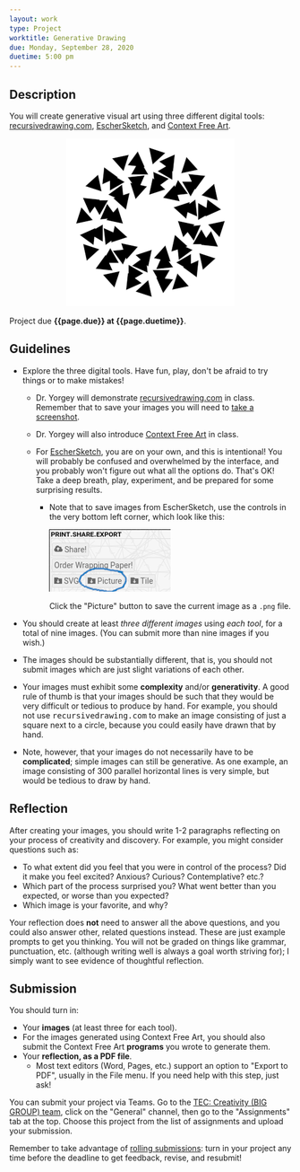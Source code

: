 ```yaml
---
layout: work
type: Project
worktitle: Generative Drawing
due: Monday, September 28, 2020
duetime: 5:00 pm
---
```


## Description

You will create generative visual art using three different digital
tools: [recursivedrawing.com](http://recursivedrawing.com), [EscherSketch](http://eschersket.ch/), and [Context Free Art](https://www.contextfreeart.org/).

<div style="text-align: center;">
<img src="../play/happy-accidents/wreath-small.png" />
</div>

Project due **{{page.due}} at {{page.duetime}}**.

Guidelines
----------

- Explore the three digital tools.  Have fun, play, don't be afraid to
  try things or to make mistakes!

    - Dr. Yorgey will demonstrate
      [recursivedrawing.com](http://recursivedrawing.com) in class.
      Remember that to save your images you will need to [take a
      screenshot](https://www.pcmag.com/news/how-to-take-a-screenshot-on-any-device).

    - Dr. Yorgey will also introduce [Context Free
      Art](https://www.contextfreeart.org/) in class.

    - For [EscherSketch](http://eschersket.ch/), you are on your own,
      and this is intentional!  You will probably be confused and
      overwhelmed by the interface, and you probably won't figure out
      what all the options do.  That's OK!  Take a deep breath, play,
      experiment, and be prepared for some surprising results.

        - Note that to save images from EscherSketch, use the controls
          in the very bottom left corner, which look like this:

          ![](../assets/images/EscherSketch-save.png)

          Click the "Picture" button to save the current image as a
          `.png` file.

- You should create at least *three different images* using *each
  tool*, for a total of nine images.  (You can submit more than nine
  images if you wish.)

- The images should be substantially different, that is, you should
  not submit images which are just slight variations of each other.

- Your images must exhibit some **complexity** and/or
  **generativity**.  A good rule of thumb is that your images should
  be such that they would be very difficult or tedious to produce by
  hand.  For example, you should not use <tt>recursivedrawing.com</tt>
  to make an image consisting of just a square next to a circle,
  because you could easily have drawn that by hand.

- Note, however, that your images do not necessarily have to be
  __complicated__; simple images can still be generative.  As one example,
  an image consisting of 300 parallel horizontal lines is very simple,
  but would be tedious to draw by hand.

Reflection
----------

After creating your images, you should write 1-2 paragraphs
reflecting on your process of creativity and discovery.  For example,
you might consider questions such as:

  - To what extent did you feel that you were in control of the
    process?  Did it make you feel excited? Anxious? Curious?
    Contemplative? etc.?
  - Which part of the process surprised you?  What went better than
    you expected, or worse than you expected?
  - Which image is your favorite, and why?

Your reflection does **not** need to answer all the above questions,
and you could also answer other, related questions instead.  These
are just example prompts to get you thinking.  You will not be graded
on things like grammar, punctuation, etc. (although writing well is
always a goal worth striving for); I simply want to see evidence of
thoughtful reflection.

Submission
----------

You should turn in:

- Your **images** (at least three for each tool).
- For the images generated using Context Free Art, you should also
  submit the Context Free Art **programs** you wrote to generate them.
- Your **reflection, as a PDF file**.
    - Most text editors (Word, Pages,
      etc.) support an option to "Export to PDF", usually in the File
      menu.  If you need help with this step, just ask!

You can submit your project via Teams.  Go to the [TEC: Creativity (BIG
GROUP)
team](https://teams.microsoft.com/l/team/19%3a87c80729304f47b996b776e645471452%40thread.tacv2/conversations?groupId=f2f35426-5df5-4992-a3d2-9149414caff1&tenantId=0cf6c18c-d0d2-4a3f-83d0-663d620a63d3),
click on the "General" channel, then go to the "Assignments" tab at
the top.  Choose this project from the list of assignments and upload
your submission.

Remember to take advantage of [rolling submissions](../#rolling): turn
in your project any time before the deadline to get feedback, revise,
and resubmit!
